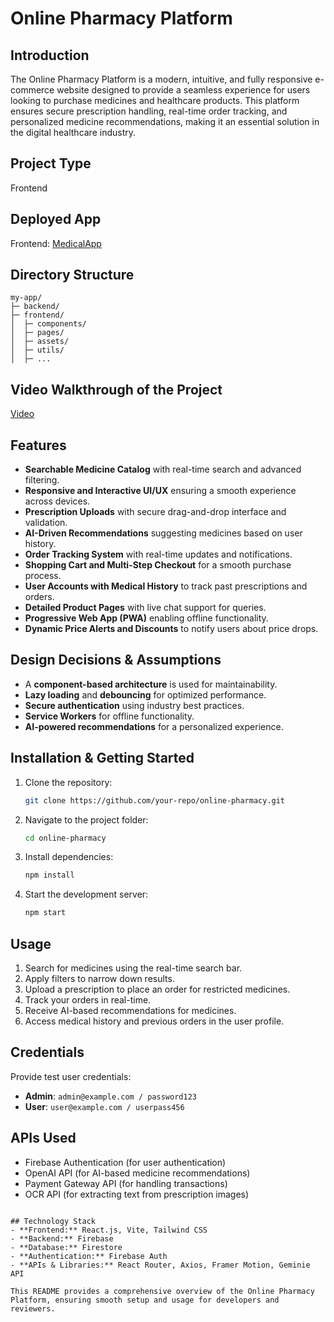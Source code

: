 # Online Pharmacy Platform

## Introduction
The Online Pharmacy Platform is a modern, intuitive, and fully responsive e-commerce website designed to provide a seamless experience for users looking to purchase medicines and healthcare products. This platform ensures secure prescription handling, real-time order tracking, and personalized medicine recommendations, making it an essential solution in the digital healthcare industry.

## Project Type
Frontend

## Deployed App
Frontend: [MedicalApp](https://rahul17-medicalapp.netlify.app/)

## Directory Structure
```
my-app/
├─ backend/
├─ frontend/
│  ├─ components/
│  ├─ pages/
│  ├─ assets/
│  ├─ utils/
│  ├─ ...
```

## Video Walkthrough of the Project
[Video]()

## Features
- **Searchable Medicine Catalog** with real-time search and advanced filtering.
- **Responsive and Interactive UI/UX** ensuring a smooth experience across devices.
- **Prescription Uploads** with secure drag-and-drop interface and validation.
- **AI-Driven Recommendations** suggesting medicines based on user history.
- **Order Tracking System** with real-time updates and notifications.
- **Shopping Cart and Multi-Step Checkout** for a smooth purchase process.
- **User Accounts with Medical History** to track past prescriptions and orders.
- **Detailed Product Pages** with live chat support for queries.
- **Progressive Web App (PWA)** enabling offline functionality.
- **Dynamic Price Alerts and Discounts** to notify users about price drops.

## Design Decisions & Assumptions
- A **component-based architecture** is used for maintainability.
- **Lazy loading** and **debouncing** for optimized performance.
- **Secure authentication** using industry best practices.
- **Service Workers** for offline functionality.
- **AI-powered recommendations** for a personalized experience.

## Installation & Getting Started
1. Clone the repository:
   ```bash
   git clone https://github.com/your-repo/online-pharmacy.git
   ```
2. Navigate to the project folder:
   ```bash
   cd online-pharmacy
   ```
3. Install dependencies:
   ```bash
   npm install
   ```
4. Start the development server:
   ```bash
   npm start
   ```

## Usage
1. Search for medicines using the real-time search bar.
2. Apply filters to narrow down results.
3. Upload a prescription to place an order for restricted medicines.
4. Track your orders in real-time.
5. Receive AI-based recommendations for medicines.
6. Access medical history and previous orders in the user profile.

## Credentials
Provide test user credentials:
- **Admin**: `admin@example.com / password123`
- **User**: `user@example.com / userpass456`

## APIs Used
- Firebase Authentication (for user authentication)
- OpenAI API (for AI-based medicine recommendations)
- Payment Gateway API (for handling transactions)
- OCR API (for extracting text from prescription images)

```

## Technology Stack
- **Frontend:** React.js, Vite, Tailwind CSS
- **Backend:** Firebase
- **Database:** Firestore
- **Authentication:** Firebase Auth
- **APIs & Libraries:** React Router, Axios, Framer Motion, Geminie API

This README provides a comprehensive overview of the Online Pharmacy Platform, ensuring smooth setup and usage for developers and reviewers.

